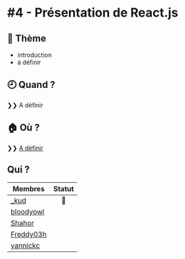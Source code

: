 # #4 - Présentation de React.js

## 💬 Thème

* introduction
* à définir

## 🕘 Quand ?

❯❯ A définir

## 🏠 Où ?

❯❯ [A définir]()

## Qui ?

Membres | Statut |
--------|:------:|
[_kud](https://twitter.com/_kud) | 👮 |
[bloodyowl](https://twitter.com/bloodyowl) | |
[Shahor](https://twitter.com/shahor) | |
[Freddy03h](https://twitter.com/HarrisFreddy) | |
[yannickc](https://twitter.com/yannickc) | |
<!-- 🏠 -->
